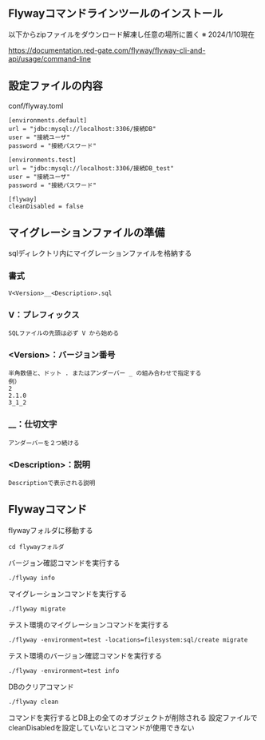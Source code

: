 ## Flywayコマンドラインツールのインストール

以下からzipファイルをダウンロード解凍し任意の場所に置く ※ 2024/1/10現在

https://documentation.red-gate.com/flyway/flyway-cli-and-api/usage/command-line

## 設定ファイルの内容

conf/flyway.toml

```
[environments.default]
url = "jdbc:mysql://localhost:3306/接続DB"
user = "接続ユーザ"
password = "接続パスワード"

[environments.test]
url = "jdbc:mysql://localhost:3306/接続DB_test"
user = "接続ユーザ"
password = "接続パスワード"

[flyway]
cleanDisabled = false
```

## マイグレーションファイルの準備

sqlディレクトリ内にマイグレーションファイルを格納する

### 書式

    V<Version>__<Description>.sql

### V：プレフィックス

	SQLファイルの先頭は必ず V から始める

### <Version\>：バージョン番号

	半角数値と、ドット . またはアンダーバー _ の組み合わせで指定する
	例）
	2
	2.1.0
	3_1_2

### __：仕切文字

	アンダーバーを２つ続ける

### <Description\>：説明

	Descriptionで表示される説明

## Flywayコマンド

flywayフォルダに移動する

    cd flywayフォルダ

バージョン確認コマンドを実行する

```
./flyway info
```

マイグレーションコマンドを実行する

```
./flyway migrate
```

テスト環境のマイグレーションコマンドを実行する

```
./flyway -environment=test -locations=filesystem:sql/create migrate
```

テスト環境のバージョン確認コマンドを実行する

```
./flyway -environment=test info
```

DBのクリアコマンド

```
./flyway clean
```

コマンドを実行するとDB上の全てのオブジェクトが削除される
設定ファイルでcleanDisabledを設定していないとコマンドが使用できない
